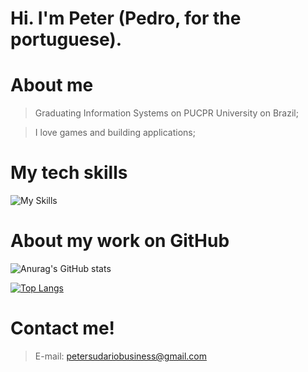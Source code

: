 # Hi. I'm Peter (Pedro, for the portuguese).

# About me

> Graduating Information Systems on PUCPR University on Brazil;

> I love games and building applications;

# My tech skills

![My Skills](https://skills.thijs.gg/icons?i=html,css,js,java,cpp,php,python,dart,bash,react,laravel,symfony,flutter,mysql,postgres,firebase,mongodb,docker,gitlab,grafana,linux,nginx)

# About my work on GitHub
![Anurag's GitHub stats](https://github-readme-stats.vercel.app/api?username=petersudario&show_icons=true&theme=transparent&locale=pt-BR )

[![Top Langs](https://github-readme-stats.vercel.app/api/top-langs/?username=petersudario&locale=pt-BR&langs_count=9&theme=transparent)](https://github.com/anuraghazra/github-readme-stats)

# Contact me!
>E-mail: petersudariobusiness@gmail.com

